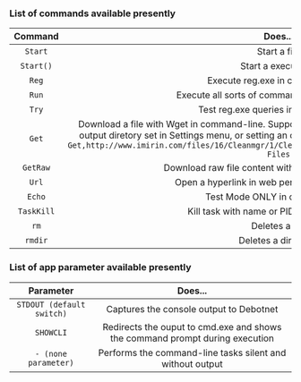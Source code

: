 ### List of commands available presently

Command| Does...
:-----:|:-----:
`Start`|Start a file
`Start()`|Start a executable
`Reg`|Execute reg.exe in command-line
`Run`|Execute all sorts of commands in command-line
`Try`|Test reg.exe queries in command-line
`Get`|Download a file with Wget in command-line. Support `DEFAULT` paramter, to download content to output diretory set in Settings menu, or setting an custom output path after download URL, e.g. `Get,http://www.imirin.com/files/16/Cleanmgr/1/Cleanmgr.zip,C:\%UserProfile\Desktop\Debotnet-Files` 
`GetRaw`|Download raw file content with Wget in command-line
`Url`|Open a hyperlink in web per default web browser
`Echo`|Test Mode ONLY in command-line
`TaskKill`|Kill task with name or PID in command-line
`rm`|Deletes a file
`rmdir`|Deletes a directory

### List of app parameter available presently

Parameter| Does...
:-----:|:-----:
`STDOUT (default switch)`|Captures the console output to Debotnet
`SHOWCLI`|Redirects the ouput to cmd.exe and shows the command prompt during execution
`- (none parameter)`|Performs the command-line tasks silent and without output
